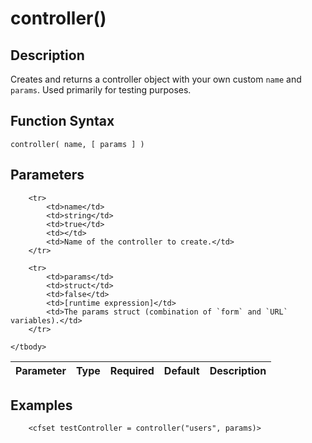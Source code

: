 # controller()

## Description
Creates and returns a controller object with your own custom `name` and `params`. Used primarily for testing purposes.

## Function Syntax
	controller( name, [ params ] )


## Parameters
<table>
	<thead>
		<tr>
			<th>Parameter</th>
			<th>Type</th>
			<th>Required</th>
			<th>Default</th>
			<th>Description</th>
		</tr>
	</thead>
	<tbody>
		
		<tr>
			<td>name</td>
			<td>string</td>
			<td>true</td>
			<td></td>
			<td>Name of the controller to create.</td>
		</tr>
		
		<tr>
			<td>params</td>
			<td>struct</td>
			<td>false</td>
			<td>[runtime expression]</td>
			<td>The params struct (combination of `form` and `URL` variables).</td>
		</tr>
		
	</tbody>
</table>


## Examples
	
		<cfset testController = controller("users", params)>
